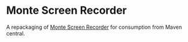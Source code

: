 # Monte Screen Recorder

A repackaging of [Monte Screen Recorder](http://www.randelshofer.ch/monte/) for consumption from Maven central.
